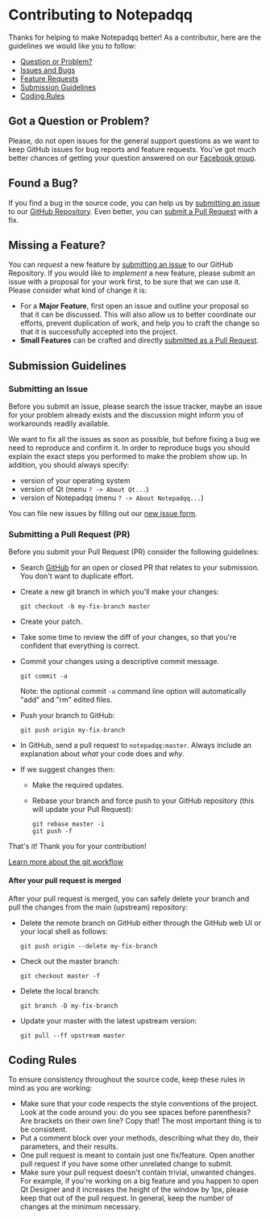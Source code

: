 # Contributing to Notepadqq

Thanks for helping to make Notepadqq better! As a contributor, here are the guidelines we would like you to follow:

 - [Question or Problem?](#question)
 - [Issues and Bugs](#issue)
 - [Feature Requests](#feature)
 - [Submission Guidelines](#submit)
 - [Coding Rules](#rules)

## <a name="question"></a> Got a Question or Problem?

Please, do not open issues for the general support questions as we want to keep GitHub issues for bug reports and feature requests. You've got much better chances of getting your question answered on our [Facebook group](https://www.facebook.com/groups/notepadqq/).

## <a name="issue"></a> Found a Bug?
If you find a bug in the source code, you can help us by
[submitting an issue](#submit-issue) to our [GitHub Repository][github]. Even better, you can
[submit a Pull Request](#submit-pr) with a fix.

## <a name="feature"></a> Missing a Feature?
You can *request* a new feature by [submitting an issue](#submit-issue) to our GitHub
Repository. If you would like to *implement* a new feature, please submit an issue with
a proposal for your work first, to be sure that we can use it.
Please consider what kind of change it is:

* For a **Major Feature**, first open an issue and outline your proposal so that it can be
discussed. This will also allow us to better coordinate our efforts, prevent duplication of work,
and help you to craft the change so that it is successfully accepted into the project.
* **Small Features** can be crafted and directly [submitted as a Pull Request](#submit-pr).

## <a name="submit"></a> Submission Guidelines

### <a name="submit-issue"></a> Submitting an Issue

Before you submit an issue, please search the issue tracker, maybe an issue for your problem already exists and the discussion might inform you of workarounds readily available.

We want to fix all the issues as soon as possible, but before fixing a bug we need to reproduce and confirm it. In order to reproduce bugs you should explain the exact steps you performed to make the problem show up. In addition, you should always specify:

- version of your operating system
- version of Qt (menu `? -> About Qt...`)
- version of Notepadqq (menu `? -> About Notepadqq...`)

You can file new issues by filling out our [new issue form](https://github.com/notepadqq/notepadqq/issues/new).


### <a name="submit-pr"></a> Submitting a Pull Request (PR)
Before you submit your Pull Request (PR) consider the following guidelines:

* Search [GitHub](https://github.com/notepadqq/notepadqq/pulls) for an open or closed PR
  that relates to your submission. You don't want to duplicate effort.
* Create a new git branch in which you'll make your changes:

     ```shell
     git checkout -b my-fix-branch master
     ```

* Create your patch.
* Take some time to review the diff of your changes, so that you're confident that everything is correct.
* Commit your changes using a descriptive commit message.

     ```shell
     git commit -a
     ```
  Note: the optional commit `-a` command line option will automatically "add" and "rm" edited files.

* Push your branch to GitHub:

    ```shell
    git push origin my-fix-branch
    ```

* In GitHub, send a pull request to `notepadqq:master`. Always include an explanation about *what* your code does and *why*.
* If we suggest changes then:
  * Make the required updates.
  * Rebase your branch and force push to your GitHub repository (this will update your Pull Request):

    ```shell
    git rebase master -i
    git push -f
    ```

That's it! Thank you for your contribution!

[Learn more about the git workflow](https://gist.github.com/Chaser324/ce0505fbed06b947d962)

#### After your pull request is merged

After your pull request is merged, you can safely delete your branch and pull the changes
from the main (upstream) repository:

* Delete the remote branch on GitHub either through the GitHub web UI or your local shell as follows:

    ```shell
    git push origin --delete my-fix-branch
    ```

* Check out the master branch:

    ```shell
    git checkout master -f
    ```

* Delete the local branch:

    ```shell
    git branch -D my-fix-branch
    ```

* Update your master with the latest upstream version:

    ```shell
    git pull --ff upstream master
    ```

## <a name="rules"></a> Coding Rules
To ensure consistency throughout the source code, keep these rules in mind as you are working:

 * Make sure that your code respects the style conventions of the project. Look at the code around you: do you see
   spaces before parenthesis? Are brackets on their own line? Copy that! The most important thing is to be consistent.
 * Put a comment block over your methods, describing what they do, their parameters, and their results.
 * One pull request is meant to contain just one fix/feature. Open another pull request if you have some other
   unrelated change to submit.
 * Make sure your pull request doesn't contain trivial, unwanted changes. For example, if you're working on a big feature
   and you happen to open Qt Designer and it increases the height of the window by 1px, please keep that out of the pull request.
   In general, keep the number of changes at the minimum necessary.


[github]: https://github.com/notepadqq/notepadqq
